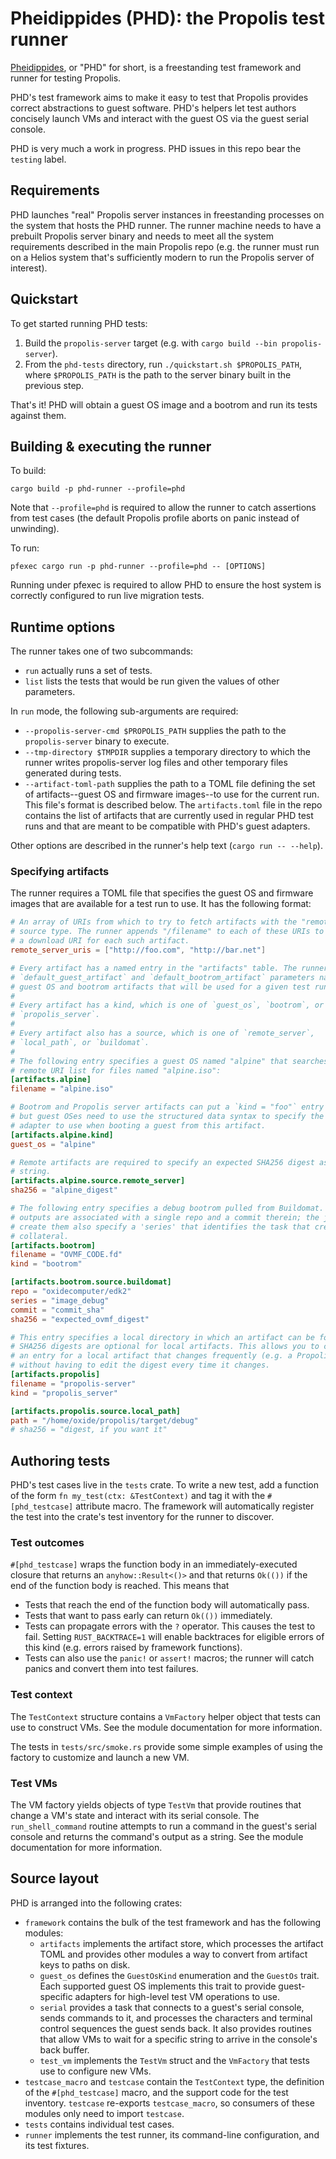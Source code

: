 # Pheidippides (PHD): the Propolis test runner

[Pheidippides](https://en.wikipedia.org/wiki/Pheidippides), or "PHD" for short,
is a freestanding test framework and runner for testing Propolis.

PHD's test framework aims to make it easy to test that Propolis provides correct
abstractions to guest software. PHD's helpers let test authors concisely launch
VMs and interact with the guest OS via the guest serial console.

PHD is very much a work in progress. PHD issues in this repo bear the `testing`
label.

## Requirements

PHD launches "real" Propolis server instances in freestanding processes on the
system that hosts the PHD runner. The runner machine needs to have a prebuilt
Propolis server binary and needs to meet all the system requirements described
in the main Propolis repo (e.g. the runner must run on a Helios system that's
sufficiently modern to run the Propolis server of interest).

## Quickstart

To get started running PHD tests:

1. Build the `propolis-server` target (e.g. with `cargo build --bin
   propolis-server`).
1. From the `phd-tests` directory, run `./quickstart.sh $PROPOLIS_PATH`, where
   `$PROPOLIS_PATH` is the path to the server binary built in the previous step.

That's it! PHD will obtain a guest OS image and a bootrom and run its tests
against them.

## Building & executing the runner

To build:

`cargo build -p phd-runner --profile=phd`

Note that `--profile=phd` is required to allow the runner to catch assertions
from test cases (the default Propolis profile aborts on panic instead of
unwinding).

To run:

`pfexec cargo run -p phd-runner --profile=phd -- [OPTIONS]`

Running under pfexec is required to allow PHD to ensure the host system is
correctly configured to run live migration tests.

## Runtime options

The runner takes one of two subcommands:

- `run` actually runs a set of tests.
- `list` lists the tests that would be run given the values of other parameters.

In `run` mode, the following sub-arguments are required:

- `--propolis-server-cmd $PROPOLIS_PATH` supplies the path to the
  `propolis-server` binary to execute.
- `--tmp-directory $TMPDIR` supplies a temporary directory to which the runner
  writes propolis-server log files and other temporary files generated during
  tests.
- `--artifact-toml-path` supplies the path to a TOML file defining the set of
  artifacts--guest OS and firmware images--to use for the current run. This
  file's format is described below. The `artifacts.toml` file in the repo
  contains the list of artifacts that are currently used in regular PHD test
  runs and that are meant to be compatible with PHD's guest adapters.

Other options are described in the runner's help text (`cargo run -- --help`).

### Specifying artifacts

The runner requires a TOML file that specifies the guest OS and firmware images
that are available for a test run to use. It has the following format:

```toml
# An array of URIs from which to try to fetch artifacts with the "remote_server"
# source type. The runner appends "/filename" to each of these URIs to generate
# a download URI for each such artifact.
remote_server_uris = ["http://foo.com", "http://bar.net"]

# Every artifact has a named entry in the "artifacts" table. The runner's
# `default_guest_artifact` and `default_bootrom_artifact` parameters name the
# guest OS and bootrom artifacts that will be used for a given test run.
#
# Every artifact has a kind, which is one of `guest_os`, `bootrom`, or
# `propolis_server`.
#
# Every artifact also has a source, which is one of `remote_server`,
# `local_path`, or `buildomat`.
#
# The following entry specifies a guest OS named "alpine" that searches the
# remote URI list for files named "alpine.iso":
[artifacts.alpine]
filename = "alpine.iso"

# Bootrom and Propolis server artifacts can put a `kind = "foo"` entry inline,
# but guest OSes need to use the structured data syntax to specify the guest OS
# adapter to use when booting a guest from this artifact.
[artifacts.alpine.kind]
guest_os = "alpine"

# Remote artifacts are required to specify an expected SHA256 digest as a
# string.
[artifacts.alpine.source.remote_server]
sha256 = "alpine_digest"

# The following entry specifies a debug bootrom pulled from Buildomat. Buildomat
# outputs are associated with a single repo and a commit therein; the jobs that
# create them also specify a 'series' that identifies the task that created the
# collateral.
[artifacts.bootrom]
filename = "OVMF_CODE.fd"
kind = "bootrom"

[artifacts.bootrom.source.buildomat]
repo = "oxidecomputer/edk2"
series = "image_debug"
commit = "commit_sha"
sha256 = "expected_ovmf_digest"

# This entry specifies a local directory in which an artifact can be found.
# SHA256 digests are optional for local artifacts. This allows you to create
# an entry for a local artifact that changes frequently (e.g. a Propolis build)
# without having to edit the digest every time it changes.
[artifacts.propolis]
filename = "propolis-server"
kind = "propolis_server"

[artifacts.propolis.source.local_path]
path = "/home/oxide/propolis/target/debug"
# sha256 = "digest, if you want it"
```

## Authoring tests

PHD's test cases live in the `tests` crate. To write a new test, add a function
of the form `fn my_test(ctx: &TestContext)` and tag it with the
`#[phd_testcase]` attribute macro. The framework will automatically register the
test into the crate's test inventory for the runner to discover.

### Test outcomes

`#[phd_testcase]` wraps the function body in an immediately-executed closure
that returns an `anyhow::Result<()>` and that returns `Ok(())` if the end of the
function body is reached. This means that

- Tests that reach the end of the function body will automatically pass.
- Tests that want to pass early can return `Ok(())` immediately.
- Tests can propagate errors with the `?` operator. This causes the test to
  fail. Setting `RUST_BACKTRACE=1` will enable backtraces for eligible errors of
  this kind (e.g. errors raised by framework functions).
- Tests can also use the `panic!` or `assert!` macros; the runner will catch
  panics and convert them into test failures.

### Test context

The `TestContext` structure contains a `VmFactory` helper object that tests can
use to construct VMs. See the module documentation for more information.

The tests in `tests/src/smoke.rs` provide some simple examples of using the
factory to customize and launch a new VM.

### Test VMs

The VM factory yields objects of type `TestVm` that provide routines that change
a VM's state and interact with its serial console. The `run_shell_command`
routine attempts to run a command in the guest's serial console and returns the
command's output as a string. See the module documentation for more information.

## Source layout

PHD is arranged into the following crates:

- `framework` contains the bulk of the test framework and has the following
  modules:
  - `artifacts` implements the artifact store, which processes the artifact TOML
    and provides other modules a way to convert from artifact keys to paths on
    disk.
  - `guest_os` defines the `GuestOsKind` enumeration and the `GuestOs` trait.
    Each supported guest OS implements this trait to provide guest-specific
    adapters for high-level test VM operations to use.
  - `serial` provides a task that connects to a guest's serial console, sends
    commands to it, and processes the characters and terminal control sequences
    the guest sends back. It also provides routines that allow VMs to wait for a
    specific string to arrive in the console's back buffer.
  - `test_vm` implements the `TestVm` struct and the `VmFactory` that tests use
    to configure new VMs.
- `testcase_macro` and `testcase` contain the `TestContext` type, the definition
  of the `#[phd_testcase]` macro, and the support code for the test inventory.
  `testcase` re-exports `testcase_macro`, so consumers of these modules only
  need to import `testcase`.
- `tests` contains individual test cases.
- `runner` implements the test runner, its command-line configuration, and its
  test fixtures.
